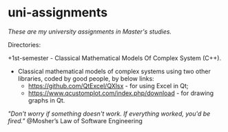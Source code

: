 # uni-assignments
*These are my university assignments in Master's studies.*

Directories:

+1st-semester - Classical Mathematical Models Of Complex System (C++).

+ Classical mathematical models of complex systems using two other libraries, coded by good people, by below links:
  - https://github.com/QtExcel/QXlsx - for using Excel in Qt;
  - https://www.qcustomplot.com/index.php/download - for drawing graphs in Qt.

*"Don't worry if something doesn't work. If everything worked, you'd be fired."*
	 @Mosher’s Law of Software Engineering
